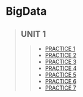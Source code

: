 # BigData

>## UNIT 1
>> * [PRACTICE 1 ](https://github.com/Eduardoitt/BigData/blob/Unidad1/Unidad1/Practicas_Tarea/Practica1/Readme.md)
>> * [PRACTICE 2 ](https://github.com/Eduardoitt/BigData/blob/Unidad1/Unidad1/Practicas_Tarea/Practica2/Readme.md)
>> * [PRACTICE 3 ](https://github.com/Eduardoitt/BigData/blob/Unidad1/Unidad1/Practicas_Tarea/Practica3/Readme.md)
>> * [PRACTICE 4 ](https://github.com/Eduardoitt/BigData/blob/Unidad1/Unidad1/Practicas_Tarea/Tarea/PearsonCorrelation.md)
>> * [PRACTICE 5 ](https://github.com/Eduardoitt/BigData/blob/Unidad1/Unidad1/Practicas_Tarea/Practica5/Readme.md)
>> * [PRACTICE 6 ](https://github.com/Eduardoitt/BigData/blob/Unidad1/Unidad1/Practicas_Tarea/Practica6/Readme.md)
>> * [PRACTICE 7 ](https://github.com/Eduardoitt/BigData/blob/Unidad1/Unidad1/Practicas_Tarea/Tarea/PearsonCorrelation.md)

